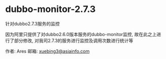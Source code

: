 # dubbo-monitor-2.7.3
针对dubbo2.7.3服务的监控

因为阿里只提供了对dubbo2.6.0版本服务的dubbo-monitor监控, 故在此之上进行了部分修改, 对我司2.7.3的服务进行监控及调用次数进行统计等

作者: Ares
邮箱: xuebing3@asiainfo.com
